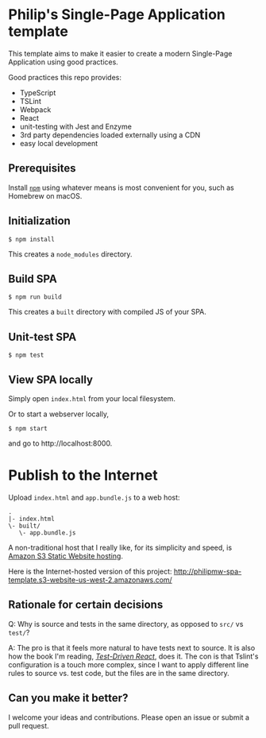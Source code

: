 # Philip's Single-Page Application template #

This template aims to make it easier to create a
modern Single-Page Application using good practices.

Good practices this repo provides:

* TypeScript
* TSLint
* Webpack
* React
* unit-testing with Jest and Enzyme
* 3rd party dependencies loaded externally using a CDN
* easy local development

## Prerequisites

Install [`npm`](https://www.npmjs.com/) using whatever
means is most convenient for you, such as Homebrew on macOS.

## Initialization

    $ npm install
 
This creates a `node_modules` directory.

## Build SPA

    $ npm run build

This creates a `built` directory with compiled JS of your SPA.

## Unit-test SPA

    $ npm test

## View SPA locally

Simply open `index.html` from your local filesystem.

Or to start a webserver locally,

    $ npm start

and go to http://localhost:8000.

# Publish to the Internet

Upload `index.html` and `app.bundle.js` to a web host:

    .
    |- index.html
    \- built/
       \- app.bundle.js

A non-traditional host that I really like, for its simplicity and speed, is
[Amazon S3 Static Website hosting](https://docs.aws.amazon.com/AmazonS3/latest/dev/WebsiteHosting.html).

Here is the Internet-hosted version of this project: http://philipmw-spa-template.s3-website-us-west-2.amazonaws.com/

## Rationale for certain decisions

Q: Why is source and tests in the same directory, as opposed to `src/` vs `test/`?

A: The pro is that it feels more natural to have tests next to source.
   It is also how the book I'm reading, [_Test-Driven React_](https://pragprog.com/book/tbreact/test-driven-react),
   does it.
   The con is that Tslint's configuration is a touch more complex, since I want to
   apply different line rules to source vs. test code, but the files are in the same
   directory.

## Can you make it better?

I welcome your ideas and contributions.
Please open an issue or submit a pull request.
